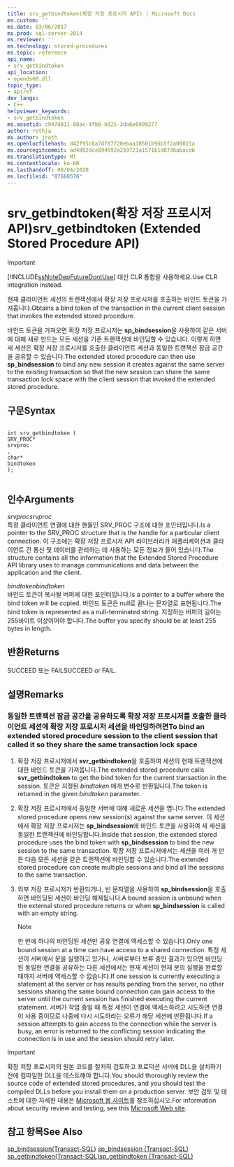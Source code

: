 ```yaml
---
title: srv_getbindtoken(확장 저장 프로시저 API) | Microsoft Docs
ms.custom: ''
ms.date: 03/06/2017
ms.prod: sql-server-2014
ms.reviewer: ''
ms.technology: stored-procedures
ms.topic: reference
api_name:
- srv_getbindtoken
api_location:
- opends60.dll
topic_type:
- apiref
dev_langs:
- C++
helpviewer_keywords:
- srv_getbindtoken
ms.assetid: c947d011-08ac-4fb8-b925-3da6e0999277
author: rothja
ms.author: jroth
ms.openlocfilehash: d42f95c8a7df87f20ebaa30501b96b5f2a00815a
ms.sourcegitcommit: ad4d92dce894592a259721a1571b1d8736abacdb
ms.translationtype: MT
ms.contentlocale: ko-KR
ms.lasthandoff: 08/04/2020
ms.locfileid: "87660576"
---
```

# <a name="srv_getbindtoken-extended-stored-procedure-api"></a><span data-ttu-id="d7d4e-102">srv_getbindtoken(확장 저장 프로시저 API)</span><span class="sxs-lookup"><span data-stu-id="d7d4e-102">srv_getbindtoken (Extended Stored Procedure API)</span></span>
    
> [!IMPORTANT]  
>  [!INCLUDE[ssNoteDepFutureDontUse](../../includes/ssnotedepfuturedontuse-md.md)] <span data-ttu-id="d7d4e-103">대신 CLR 통합을 사용하세요.</span><span class="sxs-lookup"><span data-stu-id="d7d4e-103">Use CLR integration instead.</span></span>  
  
 <span data-ttu-id="d7d4e-104">현재 클라이언트 세션의 트랜잭션에서 확장 저장 프로시저를 호출하는 바인드 토큰을 가져옵니다.</span><span class="sxs-lookup"><span data-stu-id="d7d4e-104">Obtains a bind token of the transaction in the current client session that invokes the extended stored procedure.</span></span>  
  
 <span data-ttu-id="d7d4e-105">바인드 토큰을 가져오면 확장 저장 프로시저는 **sp_bindsession**을 사용하여 같은 서버에 대해 새로 만드는 모든 세션을 기존 트랜잭션에 바인딩할 수 있습니다. 이렇게 하면 새 세션은 확장 저장 프로시저를 호출한 클라이언트 세션과 동일한 트랜잭션 잠금 공간을 공유할 수 있습니다.</span><span class="sxs-lookup"><span data-stu-id="d7d4e-105">The extended stored procedure can then use **sp_bindsession** to bind any new session it creates against the same server to the existing transaction so that the new session can share the same transaction lock space with the client session that invoked the extended stored procedure.</span></span>  
  
## <a name="syntax"></a><span data-ttu-id="d7d4e-106">구문</span><span class="sxs-lookup"><span data-stu-id="d7d4e-106">Syntax</span></span>  
  
```  
  
int srv_getbindtoken (  
SRV_PROC*  
srvproc  
,  
char*  
bindtoken  
);  
  
```  
  
## <a name="arguments"></a><span data-ttu-id="d7d4e-107">인수</span><span class="sxs-lookup"><span data-stu-id="d7d4e-107">Arguments</span></span>  
 <span data-ttu-id="d7d4e-108">*srvproc*</span><span class="sxs-lookup"><span data-stu-id="d7d4e-108">*srvproc*</span></span>  
 <span data-ttu-id="d7d4e-109">특정 클라이언트 연결에 대한 핸들인 SRV_PROC 구조에 대한 포인터입니다.</span><span class="sxs-lookup"><span data-stu-id="d7d4e-109">Is a pointer to the SRV_PROC structure that is the handle for a particular client connection.</span></span> <span data-ttu-id="d7d4e-110">이 구조에는 확장 저장 프로시저 API 라이브러리가 애플리케이션과 클라이언트 간 통신 및 데이터를 관리하는 데 사용하는 모든 정보가 들어 있습니다.</span><span class="sxs-lookup"><span data-stu-id="d7d4e-110">The structure contains all the information that the Extended Stored Procedure API library uses to manage communications and data between the application and the client.</span></span>  
  
 <span data-ttu-id="d7d4e-111">*bindtoken*</span><span class="sxs-lookup"><span data-stu-id="d7d4e-111">*bindtoken*</span></span>  
 <span data-ttu-id="d7d4e-112">바인드 토큰이 복사될 버퍼에 대한 포인터입니다.</span><span class="sxs-lookup"><span data-stu-id="d7d4e-112">Is a pointer to a buffer where the bind token will be copied.</span></span> <span data-ttu-id="d7d4e-113">바인드 토큰은 null로 끝나는 문자열로 표현됩니다.</span><span class="sxs-lookup"><span data-stu-id="d7d4e-113">The bind token is represented as a null-terminated string.</span></span> <span data-ttu-id="d7d4e-114">지정하는 버퍼의 길이는 255바이트 이상이어야 합니다.</span><span class="sxs-lookup"><span data-stu-id="d7d4e-114">The buffer you specify should be at least 255 bytes in length.</span></span>  
  
## <a name="returns"></a><span data-ttu-id="d7d4e-115">반환</span><span class="sxs-lookup"><span data-stu-id="d7d4e-115">Returns</span></span>  
 <span data-ttu-id="d7d4e-116">SUCCEED 또는 FAIL</span><span class="sxs-lookup"><span data-stu-id="d7d4e-116">SUCCEED or FAIL.</span></span>  
  
## <a name="remarks"></a><span data-ttu-id="d7d4e-117">설명</span><span class="sxs-lookup"><span data-stu-id="d7d4e-117">Remarks</span></span>  
  
### <a name="to-bind-an-extended-stored-procedure-session-to-the-client-session-that-called-it-so-they-share-the-same-transaction-lock-space"></a><span data-ttu-id="d7d4e-118">동일한 트랜잭션 잠금 공간을 공유하도록 확장 저장 프로시저를 호출한 클라이언트 세션에 확장 저장 프로시저 세션을 바인딩하려면</span><span class="sxs-lookup"><span data-stu-id="d7d4e-118">To bind an extended stored procedure session to the client session that called it so they share the same transaction lock space</span></span>  
  
1.  <span data-ttu-id="d7d4e-119">확장 저장 프로시저에서 **svr_getbindtoken**을 호출하여 세션의 현재 트랜잭션에 대한 바인드 토큰을 가져옵니다.</span><span class="sxs-lookup"><span data-stu-id="d7d4e-119">The extended stored procedure calls **svr_getbindtoken** to get the bind token for the current transaction in the session.</span></span> <span data-ttu-id="d7d4e-120">토큰은 지정된 *bindtoken* 매개 변수로 반환됩니다.</span><span class="sxs-lookup"><span data-stu-id="d7d4e-120">The token is returned in the given *bindtoken* parameter.</span></span>  
  
2.  <span data-ttu-id="d7d4e-121">확장 저장 프로시저에서 동일한 서버에 대해 새로운 세션을 엽니다.</span><span class="sxs-lookup"><span data-stu-id="d7d4e-121">The extended stored procedure opens new session(s) against the same server.</span></span> <span data-ttu-id="d7d4e-122">이 세션에서 확장 저장 프로시저는 **sp_bindsession**에 바인드 토큰을 사용하여 새 세션을 동일한 트랜잭션에 바인딩합니다.</span><span class="sxs-lookup"><span data-stu-id="d7d4e-122">Inside that session, the extended stored procedure uses the bind token with **sp_bindsession** to bind the new session to the same transaction.</span></span> <span data-ttu-id="d7d4e-123">확장 저장 프로시저에서는 세션을 여러 개 만든 다음 모든 세션을 같은 트랜잭션에 바인딩할 수 있습니다.</span><span class="sxs-lookup"><span data-stu-id="d7d4e-123">The extended stored procedure can create multiple sessions and bind all the sessions to the same transaction.</span></span>  
  
3.  <span data-ttu-id="d7d4e-124">외부 저장 프로시저가 반환되거나, 빈 문자열을 사용하여 **sp_bindsession**을 호출하면 바인딩된 세션이 바인딩 해제됩니다.</span><span class="sxs-lookup"><span data-stu-id="d7d4e-124">A bound session is unbound when the external stored procedure returns or when **sp_bindsession** is called with an empty string.</span></span>  
  
    > [!NOTE]  
    >  <span data-ttu-id="d7d4e-125">한 번에 하나의 바인딩된 세션만 공유 연결에 액세스할 수 있습니다.</span><span class="sxs-lookup"><span data-stu-id="d7d4e-125">Only one bound session at a time can have access to a shared connection.</span></span> <span data-ttu-id="d7d4e-126">특정 세션이 서버에서 문을 실행하고 있거나, 서버로부터 보류 중인 결과가 있으면 바인딩된 동일한 연결을 공유하는 다른 세션에서는 현재 세션이 현재 문의 실행을 완료할 때까지 서버에 액세스할 수 없습니다.</span><span class="sxs-lookup"><span data-stu-id="d7d4e-126">If one session is currently executing a statement at the server or has results pending from the server, no other sessions sharing the same bound connection can gain access to the server until the current session has finished executing the current statement.</span></span> <span data-ttu-id="d7d4e-127">서버가 작업 중일 때 특정 세션이 연결에 액세스하려고 시도하면 연결이 사용 중이므로 나중에 다시 시도하라는 오류가 해당 세션에 반환됩니다.</span><span class="sxs-lookup"><span data-stu-id="d7d4e-127">If a session attempts to gain access to the connection while the server is busy, an error is returned to the conflicting session indicating the connection is in use and the session should retry later.</span></span>  
  
> [!IMPORTANT]  
>  <span data-ttu-id="d7d4e-128">확장 저장 프로시저의 원본 코드를 철저히 검토하고 프로덕션 서버에 DLL을 설치하기 전에 컴파일한 DLL을 테스트해야 합니다.</span><span class="sxs-lookup"><span data-stu-id="d7d4e-128">You should thoroughly review the source code of extended stored procedures, and you should test the compiled DLLs before you install them on a production server.</span></span> <span data-ttu-id="d7d4e-129">보안 검토 및 테스트에 대한 자세한 내용은 [Microsoft 웹 사이트](https://go.microsoft.com/fwlink/?LinkID=54761&amp;clcid=0x409https://msdn.microsoft.com/security/)를 참조하십시오.</span><span class="sxs-lookup"><span data-stu-id="d7d4e-129">For information about security review and testing, see this [Microsoft Web site](https://go.microsoft.com/fwlink/?LinkID=54761&amp;clcid=0x409https://msdn.microsoft.com/security/).</span></span>  
  
## <a name="see-also"></a><span data-ttu-id="d7d4e-130">참고 항목</span><span class="sxs-lookup"><span data-stu-id="d7d4e-130">See Also</span></span>  
 <span data-ttu-id="d7d4e-131">[sp_bindsession&#40;Transact-SQL&#41;](/sql/relational-databases/system-stored-procedures/sp-bindsession-transact-sql) </span><span class="sxs-lookup"><span data-stu-id="d7d4e-131">[sp_bindsession &#40;Transact-SQL&#41;](/sql/relational-databases/system-stored-procedures/sp-bindsession-transact-sql) </span></span>  
 [<span data-ttu-id="d7d4e-132">sp_getbindtoken&#40;Transact-SQL&#41;</span><span class="sxs-lookup"><span data-stu-id="d7d4e-132">sp_getbindtoken &#40;Transact-SQL&#41;</span></span>](/sql/relational-databases/system-stored-procedures/sp-getbindtoken-transact-sql)  
  
  
